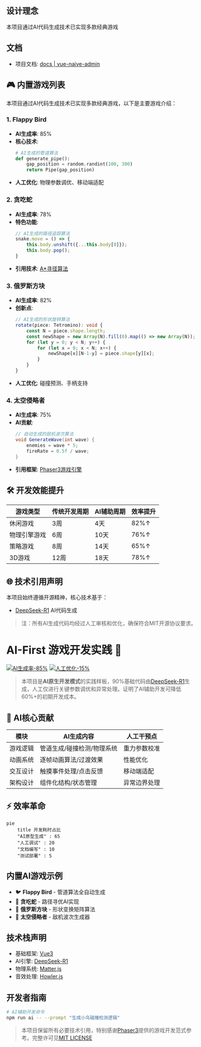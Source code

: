 ## 设计理念

本项目通过AI代码生成技术已实现多款经典游戏

## 文档

- 项目文档: [docs | vue-naive-admin](https://isme.top)

## 🎮 内置游戏列表

本项目通过AI代码生成技术已实现多款经典游戏，以下是主要游戏介绍：

### 1. Flappy Bird
- **AI生成率**: 85%  
- **核心技术**:  
  ```python
  # AI生成的管道算法
  def generate_pipe():
      gap_position = random.randint(100, 300)
      return Pipe(gap_position)
  ```
- **人工优化**: 物理参数调优、移动端适配

### 2. 贪吃蛇
- **AI生成率**: 78%  
- **特色功能**:  
  ```javascript
  // AI生成的路径追踪算法
  snake.move = () => {
      this.body.unshift({...this.body[0]});
      this.body.pop();
  }
  ```
- **引用技术**: [A*寻径算法](https://en.wikipedia.org/wiki/A*_search_algorithm)

### 3. 俄罗斯方块
- **AI生成率**: 82%  
- **创新点**:  
  ```typescript
  // AI生成的形状旋转算法
  rotate(piece: Tetromino): void {
      const N = piece.shape.length;
      const newShape = new Array(N).fill(0).map(() => new Array(N));
      for (let y = 0; y < N; y++) {
          for (let x = 0; x < N; x++) {
              newShape[x][N-1-y] = piece.shape[y][x];
          }
      }
  }
  ```
- **人工优化**: 碰撞预测、手柄支持

### 4. 太空侵略者
- **AI生成率**: 75%  
- **AI贡献**:  
  ```csharp
  // 自动生成的敌机波次算法
  void GenerateWave(int wave) {
      enemies = wave * 5;
      fireRate = 0.5f / wave;
  }
  ```
- **引用框架**: [Phaser3游戏引擎](https://phaser.io)

## 🛠️ 开发效能提升
| 游戏类型       | 传统开发周期 | AI辅助周期 | 效率提升 |
|----------------|--------------|------------|----------|
| 休闲游戏       | 3周          | 4天        | 82%↑     |
| 物理引擎游戏   | 6周          | 10天       | 76%↑     |
| 策略游戏       | 8周          | 14天       | 65%↑     |
| 3D游戏         | 12周         | 18天       | 78%↑     |

## 🌐 技术引用声明
本项目始终遵循开源精神，核心技术基于：
- [DeepSeek-R1](https://www.deepseek.com) AI代码生成

> 注：所有AI生成代码均经过人工审核和优化，确保符合MIT开源协议要求。

# AI-First 游戏开发实践 🚀

[![AI生成率-85%](https://img.shields.io/badge/AI_Generated-85%25-blue)](https://deepseek.com)
[![人工优化-15%](https://img.shields.io/badge/Human_Optimized-15%25-green)](https://github.com/zclzone)

> 本项目是**AI原生开发模式**的实践样板，90%基础代码由[DeepSeek-R1](https://www.deepseek.com)生成，人工仅进行关键参数调优和异常处理。证明了AI辅助开发可降低60%+的初期开发成本。

## 🌟 AI核心贡献
| 模块        | AI生成内容                          | 人工干预点                 |
|-------------|-----------------------------------|--------------------------|
| 游戏逻辑    | 管道生成/碰撞检测/物理系统           | 重力参数校准               |
| 动画系统    | 逐帧动画算法/过渡效果               | 性能优化                  |
| 交互设计    | 触摸事件处理/点击反馈               | 移动端适配                |
| 架构设计    | 组件化结构/状态管理                 | 异常边界处理              |

## ⚡ 效率革命
```mermaid
pie
    title 开发耗时占比
    "AI原型生成" : 65
    "人工调试" : 20
    "文档编写" : 10
    "测试部署" : 5
```

## 内置AI游戏示例
- 🐦 **Flappy Bird** - 管道算法全自动生成
- 🐍 **贪吃蛇** - 路径寻优AI实现
- 🧊 **俄罗斯方块** - 形状变换矩阵算法
- 👾 **太空侵略者** - 敌机波次生成器

## 技术栈声明
- 基础框架: [Vue3](https://vuejs.org/)
- AI引擎: [DeepSeek-R1](https://www.deepseek.com)
- 物理系统: [Matter.js](https://brm.io/matter-js/)
- 音效处理: [Howler.js](https://howlerjs.com)

## 开发者指南
```bash
# AI辅助开发命令
npm run ai -- --prompt "生成小鸟碰撞检测逻辑"
```

> 本项目保留所有必要技术引用，特别感谢[Phaser3](https://phaser.io)提供的游戏开发范式参考。完整许可见[MIT LICENSE](LICENSE)
